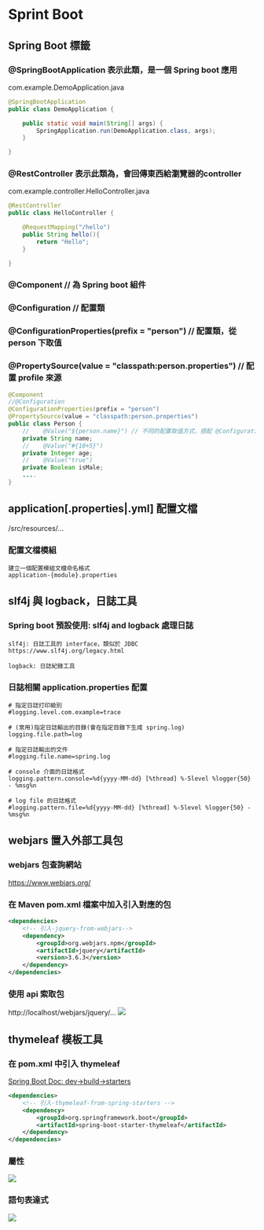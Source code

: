 # Sprint Boot

## Spring Boot 標籤
### @SpringBootApplication 表示此類，是一個 Spring boot 應用
com.example.DemoApplication.java
```java
@SpringBootApplication
public class DemoApplication {

	public static void main(String[] args) {
		SpringApplication.run(DemoApplication.class, args);
	}

}
```

### @RestController 表示此類為，會回傳東西給瀏覽器的controller
com.example.controller.HelloController.java
```java
@RestController
public class HelloController {

    @RequestMapping("/hello")
    public String hello(){
        return "Hello";
    }

}
```

### @Component // 為 Spring boot 組件
### @Configuration // 配置類
### @ConfigurationProperties(prefix = "person") // 配置類，從 person 下取值
### @PropertySource(value = "classpath:person.properties") // 配置 profile 來源
```java
@Component
//@Configuration
@ConfigurationProperties(prefix = "person")
@PropertySource(value = "classpath:person.properties")
public class Person {
    //    @Value("${person.name}") // 不同的配置取值方式，搭配 @Configuration 申明為配置類
    private String name;
    //    @Value("#{10+5}")
    private Integer age;
    //    @Value("true")
    private Boolean isMale;
    ....
}
```

## application[.properties|.yml] 配置文檔
/src/resources/...
### 配置文檔模組
```text
建立一個配置模組文檔命名格式
application-{module}.properties
```

## slf4j 與 logback，日誌工具

### Spring boot 預設使用: slf4j and logback 處理日誌
```text
slf4j: 日誌工具的 interface，類似於 JDBC
https://www.slf4j.org/legacy.html

logback: 日誌紀錄工具
```

### 日誌相關 application.properties 配置
```properties
# 指定日誌打印級別
#logging.level.com.example=trace

# (常用)指定日誌輸出的目錄(會在指定目錄下生成 spring.log)
logging.file.path=log

# 指定日誌輸出的文件
#logging.file.name=spring.log

# console 介面的日誌格式
logging.pattern.console=%d{yyyy-MM-dd} [%thread] %-5level %logger{50} - %msg%n

# log file 的日誌格式
#logging.pattern.file=%d{yyyy-MM-dd} [%thread] %-5level %logger{50} - %msg%n
```

##  webjars 置入外部工具包
### webjars 包查詢網站
https://www.webjars.org/

### 在 Maven pom.xml 檔案中加入引入對應的包
```xml
<dependencies>
    <!-- 引入-jquery-from-webjars-->
    <dependency>
        <groupId>org.webjars.npm</groupId>
        <artifactId>jquery</artifactId>
        <version>3.6.3</version>
    </dependency>
</dependencies>
```
### 使用 api 索取包
http://localhost/webjars/jquery/...
![](screenshots/Snipaste_2023-01-03_23-35-56.png)


## thymeleaf 模板工具

### 在 pom.xml 中引入 thymeleaf
[Spring Boot Doc: dev->build->starters](https://docs.spring.io/spring-boot/docs/current/reference/htmlsingle/#using.build-systems.starters
)
```xml
<dependencies>
    <!-- 引入-thymeleaf-from-spring-starters -->
    <dependency>
        <groupId>org.springframework.boot</groupId>
        <artifactId>spring-boot-starter-thymeleaf</artifactId>
    </dependency>
</dependencies>
```

### 屬性
![](screenshots/img.png)

### 語句表達式
![](screenshots/img_1.png)


